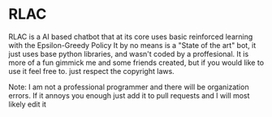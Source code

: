 # RLAC
RLAC is a AI based chatbot that at its core uses basic reinforced learning with the Epsilon-Greedy Policy
It by no means is a "State of the art" bot, it just uses base python libraries, and wasn't coded by a proffesional. It is more of a fun gimmick me and some friends
created, but if you would like to use it feel free to. just respect the copyright laws. 

Note: I am not a professional programmer and there will be organization errors. If it annoys you enough just add it to pull requests and I will most likely edit it
